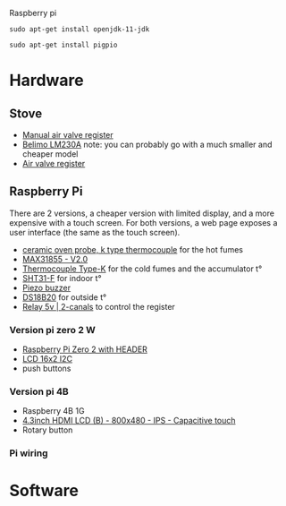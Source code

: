 

Raspberry pi

```
sudo apt-get install openjdk-11-jdk
```
```
sudo apt-get install pigpio
```

# Hardware

## Stove


- [Manual air valve register](https://www.jpvos.be/nl/dixneuf-warmeluchtroosters-toe-afvoer/9882-register-met-kabel-diam160-met-messing-knop.html?controllerUri=product)
- [Belimo LM230A](https://www.ventilatieland.be/fr_BE/p/belimo-servomotor-230v-o-d-5-nm-lm230a-tp/8749/) note: you can probably go with a much smaller and cheaper model
- [Air valve register](https://www.ventilatieland.be/nl_BE/p/motorbediende-regelklep-o-160mm-voor-spirobuis/8945/)

## Raspberry Pi

There are 2 versions, a cheaper version with limited display, and a more expensive with a touch screen. For both versions, a web page exposes a user interface (the same as the touch screen).  

- [ceramic oven probe, k type thermocouple](https://www.amazon.com.be/ceramic-mounting-thermocouple-sensor-temperature/dp/B09XX7Y9TY) for the hot fumes
- [MAX31855 - V2.0](https://shop.mchobby.be/fr/temperature/302-amplificateur-thermocouple-max31855-v20-3232100003026-adafruit.html)
- [Thermocouple Type-K](https://shop.mchobby.be/fr/temperature/301-thermocouple-type-k-3232100003019.html) for the cold fumes and the accumulator t°
- [SHT31-F](https://shop.mchobby.be/fr/environnemental-press-temp-hrel-gaz/1882-sht31-f-capteur-d-humidite-et-temperature-3232100018822-dfrobot.html) for indoor t°
- [Piezo buzzer](https://shop.mchobby.be/fr/autres-capteurs/57-piezo-buzzer-3232100000575.html)
- [DS18B20](https://shop.mchobby.be/fr/environnemental-press-temp-hrel-gaz/151-capteur-temperature-ds18b20-etanche-extra-3232100001510.html) for outside t°
- [Relay 5v | 2-canals](https://www.bol.com/be/nl/p/otronic-relais-module-5v-2-kanaals-arduino-esp32-esp8266-raspberry-pi-wemos/9300000011396590/) to control the register

### Version pi zero 2 W

- [Raspberry Pi Zero 2 with HEADER](https://shop.mchobby.be/fr/pi-zero-12wwh/2334-raspberry-pi-zero-2-w-avec-header-wireless-cam-port-3232100023345.html)
- [LCD 16x2 I2C](https://shop.mchobby.be/fr/afficheur-lcd-tft-oled/1807-afficheur-lcd-16x2-i2c-3232100018075-dfrobot.html)
- push buttons

### Version pi 4B

- Raspberry 4B 1G
- [4.3inch HDMI LCD (B) - 800x480 - IPS - Capacitive touch](https://www.kiwi-electronics.com/nl/4-3inch-hdmi-lcd-b-800x480-ips-capacitive-touch-4065)
- Rotary button



### Pi wiring

# Software
